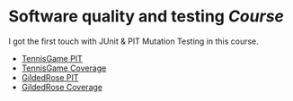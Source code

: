 # Software quality and testing *Course*

I got the first touch with JUnit & PIT Mutation Testing in this course. 

- [TennisGame PIT]()
- [TennisGame Coverage]()
- [GildedRose PIT]()
- [GildedRose Coverage]()

